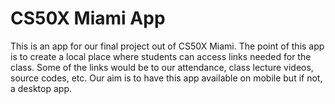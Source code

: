 # CS50X Miami App

This is an app for our final project out of CS50X Miami. The point of this app is to create a local place where students can access links needed for the class. Some of the links would be to our attendance, class lecture videos, source codes, etc. Our aim is to have this app available on mobile but if not, a desktop app.